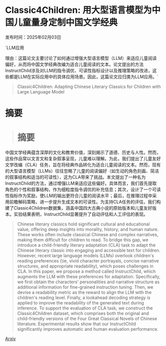 # Classic4Children: 用大型语言模型为中国儿童量身定制中国文学经典

发布时间：2025年02月03日

`LLM应用

理由：这篇论文主要讨论了如何通过增强大型语言模型（LLM）来适应儿童阅读偏好，从而将中国文学经典改编为适合儿童阅读的文本。论文提出的方法InstructChild涉及对LLM的指令调优、可读性指标设计以及推理策略的改进，这些都是LLM在实际应用中的具体应用场景。因此，这篇论文应归类为LLM应用。`

> Classic4Children: Adapting Chinese Literary Classics for Children with Large Language Model

# 摘要

> # 摘要
中国文学经典蕴含深厚的文化和教育价值，深刻揭示了道德、历史与人性。然而，这些作品常以文言文和复杂叙事呈现，儿童难以理解。为此，我们提出了儿童友好文学改编（CLA）任务，旨在将经典作品转化为适合儿童阅读的文本。然而，现有的大型语言模型（LLMs）往往忽略了儿童的阅读偏好（如生动的角色刻画、简洁的叙事结构和适当的可读性），这为CLA带来了挑战。本文提出了一种名为InstructChild的方法，通过增强LLM来适应这些偏好。具体而言，我们首先提取角色的个性和叙事结构，作为细粒度指令调优的补充信息；其次，设计了一个可读性指标作为奖励，使LLM的输出更符合儿童的阅读水平；最后，在推理过程中采用前瞻解码策略，进一步提升生成文本的可读性。为支持CLA任务的评估，我们构建了Classic4Children数据集，涵盖中国四大古典小说的原始版本和儿童友好版本。实验结果表明，InstructChild显著提升了自动评估和人工评估的表现。

> Chinese literary classics hold significant cultural and educational value, offering deep insights into morality, history, and human nature. These works often include classical Chinese and complex narratives, making them difficult for children to read. To bridge this gap, we introduce a child-friendly literary adaptation (CLA) task to adapt the Chinese literary classic into engaging and accessible text for children. However, recent large language models (LLMs) overlook children's reading preferences (\ie, vivid character portrayals, concise narrative structures, and appropriate readability), which poses challenges in CLA. In this paper, we propose a method called InstructChild, which augments the LLM with these preferences for adaptation. Specifically, we first obtain the characters' personalities and narrative structure as additional information for fine-grained instruction tuning. Then, we devise a readability metric as the reward to align the LLM with the children's reading level. Finally, a lookahead decoding strategy is applied to improve the readability of the generated text during inference. To support the evaluation of CLA task, we construct the Classic4Children dataset, which comprises both the original and child-friendly versions of the Four Great Classical Novels of Chinese literature. Experimental results show that our InstructChild significantly improves automatic and human evaluation performance.

[Arxiv](https://arxiv.org/abs/2502.01090)
